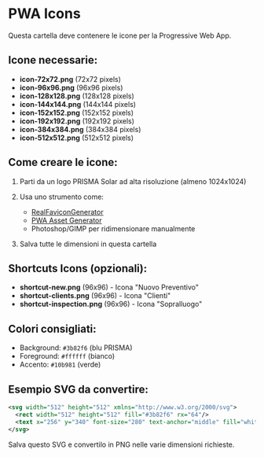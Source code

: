 # PWA Icons

Questa cartella deve contenere le icone per la Progressive Web App.

## Icone necessarie:

- **icon-72x72.png** (72x72 pixels)
- **icon-96x96.png** (96x96 pixels)
- **icon-128x128.png** (128x128 pixels)
- **icon-144x144.png** (144x144 pixels)
- **icon-152x152.png** (152x152 pixels)
- **icon-192x192.png** (192x192 pixels)
- **icon-384x384.png** (384x384 pixels)
- **icon-512x512.png** (512x512 pixels)

## Come creare le icone:

1. Parti da un logo PRISMA Solar ad alta risoluzione (almeno 1024x1024)
2. Usa uno strumento come:
   - [RealFaviconGenerator](https://realfavicongenerator.net/)
   - [PWA Asset Generator](https://github.com/onderceylan/pwa-asset-generator)
   - Photoshop/GIMP per ridimensionare manualmente

3. Salva tutte le dimensioni in questa cartella

## Shortcuts Icons (opzionali):

- **shortcut-new.png** (96x96) - Icona "Nuovo Preventivo"
- **shortcut-clients.png** (96x96) - Icona "Clienti"
- **shortcut-inspection.png** (96x96) - Icona "Sopralluogo"

## Colori consigliati:

- Background: `#3b82f6` (blu PRISMA)
- Foreground: `#ffffff` (bianco)
- Accento: `#10b981` (verde)

## Esempio SVG da convertire:

```svg
<svg width="512" height="512" xmlns="http://www.w3.org/2000/svg">
  <rect width="512" height="512" fill="#3b82f6" rx="64"/>
  <text x="256" y="340" font-size="280" text-anchor="middle" fill="white" font-family="Arial, sans-serif" font-weight="bold">⚡</text>
</svg>
```

Salva questo SVG e convertilo in PNG nelle varie dimensioni richieste.
